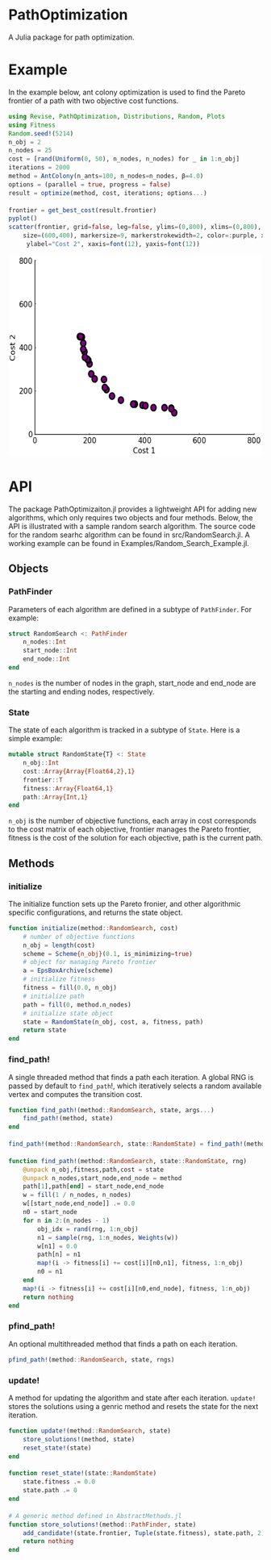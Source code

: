 # PathOptimization

A Julia package for path optimization.

# Example
In the example below, ant colony optimization is used to find the Pareto frontier of a path with two objective cost functions. 
```julia
using Revise, PathOptimization, Distributions, Random, Plots
using Fitness
Random.seed!(5214)
n_obj = 2
n_nodes = 25
cost = [rand(Uniform(0, 50), n_nodes, n_nodes) for _ in 1:n_obj]
iterations = 2000
method = AntColony(n_ants=100, n_nodes=n_nodes, β=4.0)
options = (parallel = true, progress = false)
result = optimize(method, cost, iterations; options...)

frontier = get_best_cost(result.frontier)
pyplot()
scatter(frontier, grid=false, leg=false, ylims=(0,800), xlims=(0,800),
    size=(600,400), markersize=9, markerstrokewidth=2, color=:purple, xlabel="Cost 1",
     ylabel="Cost 2", xaxis=font(12), yaxis=font(12))
```

<img src="Examples/example.png" alt="" width="600" height="400">

# API

The package PathOptimizaiton.jl provides a lightweight API for adding new algorithms, which only requires two objects and four methods. Below, the API is illustrated with a sample random search algorithm. The source code for the random searhc algorithm can be found in src/RandomSearch.jl. A working example can be found in Examples/Random_Search_Example.jl.

## Objects

### PathFinder

Parameters of each algorithm are defined in a subtype of `PathFinder`. For example:

```julia
struct RandomSearch <: PathFinder
    n_nodes::Int
    start_node::Int
    end_node::Int
end
```
`n_nodes` is the number of nodes in the graph, start_node and end_node are the starting and ending nodes, respectively.

### State

The state of each algorithm is tracked in a subtype of `State`. Here is a simple example:

```julia
mutable struct RandomState{T} <: State
    n_obj::Int
    cost::Array{Array{Float64,2},1}
    frontier::T
    fitness::Array{Float64,1}
    path::Array{Int,1}
end
```
`n_obj` is the number of objective functions, each array in cost corresponds to the cost matrix of each objective, frontier manages the Pareto frontier, fitness is the cost of the solution for each objective, path is the current path.

## Methods


### initialize

The initialize function sets up the Pareto fronier, and other algorithmic specific configurations, and returns the state object.

```julia
function initialize(method::RandomSearch, cost)
    # number of objective functions
    n_obj = length(cost)
    scheme = Scheme{n_obj}(0.1, is_minimizing=true)
    # object for managing Pareto frontier
    a = EpsBoxArchive(scheme)
    # initialize fitness 
    fitness = fill(0.0, n_obj)
    # initialize path
    path = fill(0, method.n_nodes)
    # initialize state object
    state = RandomState(n_obj, cost, a, fitness, path)
    return state
end
```

### find_path!

A single threaded method that finds a path each iteration. A global RNG is passed by default to `find_path`!, which iteratively selects a random available vertex and computes the transition cost. 

```julia
function find_path!(method::RandomSearch, state, args...)
    find_path!(method, state)
end

find_path!(method::RandomSearch, state::RandomState) = find_path!(method, state, Random.GLOBAL_RNG)

function find_path!(method::RandomSearch, state::RandomState, rng)
    @unpack n_obj,fitness,path,cost = state
    @unpack n_nodes,start_node,end_node = method
    path[1],path[end] = start_node,end_node
    w = fill(1 / n_nodes, n_nodes)
    w[[start_node,end_node]] .= 0.0
    n0 = start_node
    for n in 2:(n_nodes - 1)
        obj_idx = rand(rng, 1:n_obj)
        n1 = sample(rng, 1:n_nodes, Weights(w))
        w[n1] = 0.0
        path[n] = n1
        map!(i -> fitness[i] += cost[i][n0,n1], fitness, 1:n_obj) 
        n0 = n1
    end
    map!(i -> fitness[i] += cost[i][n0,end_node], fitness, 1:n_obj) 
    return nothing
end
```

### pfind_path!

An optional multithreaded method that finds a path on each iteration.

```julia
pfind_path!(method::RandomSearch, state, rngs)
```

### update!

A method for updating the algorithm and state after each iteration. `update!` stores the solutions using a genric method and resets the state for the next iteration. 

```julia
function update!(method::RandomSearch, state)
    store_solutions!(method, state)
    reset_state!(state)
end

function reset_state!(state::RandomState)
    state.fitness .= 0.0
    state.path .= 0
end

# A generic method defined in AbstractMethods.jl
function store_solutions!(method::PathFinder, state)
    add_candidate!(state.frontier, Tuple(state.fitness), state.path, 2)
    return nothing
end

```